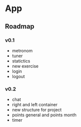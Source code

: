 # App

## Roadmap
### v0.1
- metronom
- tuner
- statictics
- new exercise
- login
- logout

### v0.2
- chat
- right and left container
- new structure for project
- points general and points month
- timer
